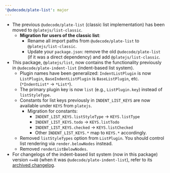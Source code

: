 ```yaml
---
'@udecode/plate-list': major
---
```


- The previous `@udecode/plate-list` (classic list implementation) has been moved to `@platejs/list-classic`.
  - **Migration for users of the classic list**:
    - Rename all import paths from `@udecode/plate-list` to `@platejs/list-classic`.
    - Update your `package.json`: remove the old `@udecode/plate-list` (if it was a direct dependency) and add `@platejs/list-classic`.
- This package, `@platejs/list`, now contains the functionality previously in `@udecode/plate-indent-list` (indent-based list system).
  - Plugin names have been generalized: `IndentListPlugin` is now `ListPlugin`, `BaseIndentListPlugin` is `BaseListPlugin`, etc. (`*IndentList*` -> `*List*`).
  - The primary plugin key is now `list` (e.g., `ListPlugin.key`) instead of `listStyleType`.
  - Constants for list keys previously in `INDENT_LIST_KEYS` are now available under `KEYS` from `platejs`.
    - Migration for constants:
      - `INDENT_LIST_KEYS.listStyleType` -> `KEYS.listType`
      - `INDENT_LIST_KEYS.todo` -> `KEYS.listTodo`
      - `INDENT_LIST_KEYS.checked` -> `KEYS.listChecked`
      - Other `INDENT_LIST_KEYS.*` map to `KEYS.*` accordingly.
  - Removed `listStyleTypes` option from `ListPlugin`. You should control list rendering via `render.belowNodes` instead.
  - Removed `renderListBelowNodes`.
- For changelogs of the indent-based list system (now in this package) version `<=48` (when it was `@udecode/plate-indent-list`), refer to its [archived changelog](https://github.com/udecode/plate/blob/7afd88089f4a76c896f3edf928b03c7e9f2ab903/packages/indent-list/CHANGELOG.md).
